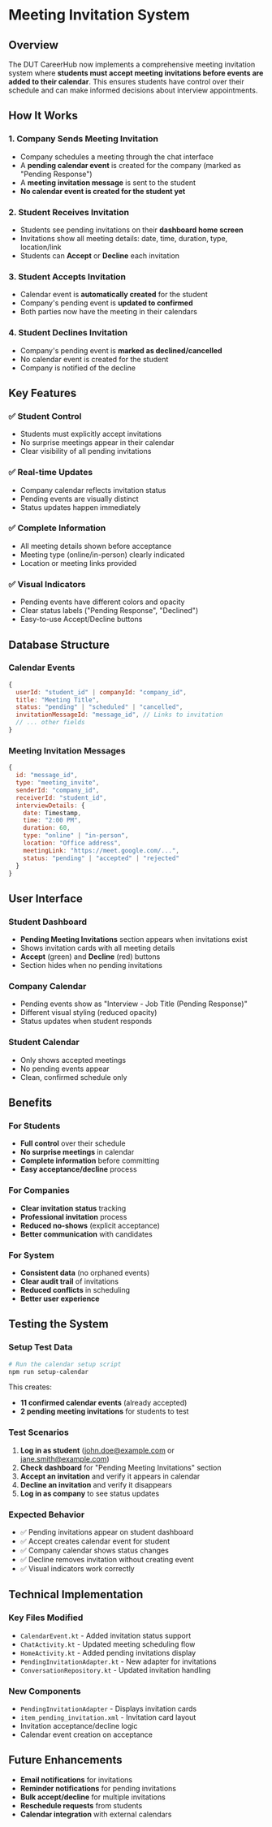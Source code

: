 # Meeting Invitation System

## Overview

The DUT CareerHub now implements a comprehensive meeting invitation system where **students must accept meeting invitations before events are added to their calendar**. This ensures students have control over their schedule and can make informed decisions about interview appointments.

## How It Works

### 1. Company Sends Meeting Invitation
- Company schedules a meeting through the chat interface
- A **pending calendar event** is created for the company (marked as "Pending Response")
- A **meeting invitation message** is sent to the student
- **No calendar event is created for the student yet**

### 2. Student Receives Invitation
- Students see pending invitations on their **dashboard home screen**
- Invitations show all meeting details: date, time, duration, type, location/link
- Students can **Accept** or **Decline** each invitation

### 3. Student Accepts Invitation
- Calendar event is **automatically created** for the student
- Company's pending event is **updated to confirmed**
- Both parties now have the meeting in their calendars

### 4. Student Declines Invitation
- Company's pending event is **marked as declined/cancelled**
- No calendar event is created for the student
- Company is notified of the decline

## Key Features

### ✅ **Student Control**
- Students must explicitly accept invitations
- No surprise meetings appear in their calendar
- Clear visibility of all pending invitations

### ✅ **Real-time Updates**
- Company calendar reflects invitation status
- Pending events are visually distinct
- Status updates happen immediately

### ✅ **Complete Information**
- All meeting details shown before acceptance
- Meeting type (online/in-person) clearly indicated
- Location or meeting links provided

### ✅ **Visual Indicators**
- Pending events have different colors and opacity
- Clear status labels ("Pending Response", "Declined")
- Easy-to-use Accept/Decline buttons

## Database Structure

### Calendar Events
```javascript
{
  userId: "student_id" | companyId: "company_id",
  title: "Meeting Title",
  status: "pending" | "scheduled" | "cancelled",
  invitationMessageId: "message_id", // Links to invitation
  // ... other fields
}
```

### Meeting Invitation Messages
```javascript
{
  id: "message_id",
  type: "meeting_invite",
  senderId: "company_id",
  receiverId: "student_id",
  interviewDetails: {
    date: Timestamp,
    time: "2:00 PM",
    duration: 60,
    type: "online" | "in-person",
    location: "Office address",
    meetingLink: "https://meet.google.com/...",
    status: "pending" | "accepted" | "rejected"
  }
}
```

## User Interface

### Student Dashboard
- **Pending Meeting Invitations** section appears when invitations exist
- Shows invitation cards with all meeting details
- **Accept** (green) and **Decline** (red) buttons
- Section hides when no pending invitations

### Company Calendar
- Pending events show as "Interview - Job Title (Pending Response)"
- Different visual styling (reduced opacity)
- Status updates when student responds

### Student Calendar
- Only shows accepted meetings
- No pending events appear
- Clean, confirmed schedule only

## Benefits

### For Students
- **Full control** over their schedule
- **No surprise meetings** in calendar
- **Complete information** before committing
- **Easy acceptance/decline** process

### For Companies
- **Clear invitation status** tracking
- **Professional invitation** process
- **Reduced no-shows** (explicit acceptance)
- **Better communication** with candidates

### For System
- **Consistent data** (no orphaned events)
- **Clear audit trail** of invitations
- **Reduced conflicts** in scheduling
- **Better user experience**

## Testing the System

### Setup Test Data
```bash
# Run the calendar setup script
npm run setup-calendar
```

This creates:
- **11 confirmed calendar events** (already accepted)
- **2 pending meeting invitations** for students to test

### Test Scenarios

1. **Log in as student** (john.doe@example.com or jane.smith@example.com)
2. **Check dashboard** for "Pending Meeting Invitations" section
3. **Accept an invitation** and verify it appears in calendar
4. **Decline an invitation** and verify it disappears
5. **Log in as company** to see status updates

### Expected Behavior
- ✅ Pending invitations appear on student dashboard
- ✅ Accept creates calendar event for student
- ✅ Company calendar shows status changes
- ✅ Decline removes invitation without creating event
- ✅ Visual indicators work correctly

## Technical Implementation

### Key Files Modified
- `CalendarEvent.kt` - Added invitation status support
- `ChatActivity.kt` - Updated meeting scheduling flow
- `HomeActivity.kt` - Added pending invitations display
- `PendingInvitationAdapter.kt` - New adapter for invitations
- `ConversationRepository.kt` - Updated invitation handling

### New Components
- `PendingInvitationAdapter` - Displays invitation cards
- `item_pending_invitation.xml` - Invitation card layout
- Invitation acceptance/decline logic
- Calendar event creation on acceptance

## Future Enhancements

- **Email notifications** for invitations
- **Reminder notifications** for pending invitations
- **Bulk accept/decline** for multiple invitations
- **Reschedule requests** from students
- **Calendar integration** with external calendars

